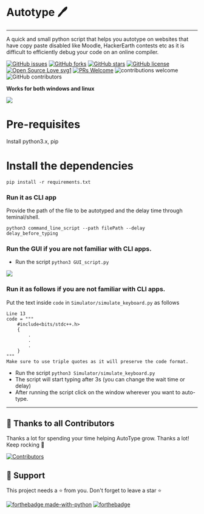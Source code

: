 # Autotype 🖊
<hr>
A quick and small python script that helps you autotype on websites that have copy paste disabled like Moodle, HackerEarth contests etc as it is difficult to efficiently debug your code on an online compiler.

[![GitHub issues](https://img.shields.io/github/issues/tushar5526/Autotype)](https://github.com/tushar5526/Autotype/issues)
[![GitHub forks](https://img.shields.io/github/forks/tushar5526/Autotype)](https://github.com/tushar5526/Autotype/network)
[![GitHub stars](https://img.shields.io/github/stars/tushar5526/Autotype)](https://github.com/tushar5526/Autotype/stargazers)
[![GitHub license](https://img.shields.io/github/license/tushar5526/Autotype)](https://github.com/tushar5526/Autotype/blob/main/LICENSE)
[![Open Source Love svg1](https://badges.frapsoft.com/os/v1/open-source.svg?v=103)](https://github.com/ellerbrock/open-source-badges/) [![PRs Welcome](https://img.shields.io/badge/PRs-welcome-brightgreen.svg?style=flat-square)](http://makeapullrequest.com) ![contributions welcome](https://img.shields.io/static/v1.svg?label=Contributions&message=Welcome&color=0059b3&style=flat-square) ![GitHub contributors](https://img.shields.io/github/contributors-anon/tushar5526/Autotype) 
<br>

**Works for both windows and linux**

<img src="./demo.gif?raw=true">

# Pre-requisites
Install python3.x, pip 

# Install the dependencies

`pip install -r requirements.txt`

### Run it as CLI app

Provide the path of the file to be autotyped and the delay time through teminal/shell.

`python3 command_line_script --path filePath --delay delay_before_typing`


### Run the GUI if you are not familiar with CLI apps.
- Run the script `python3 GUI_script.py`
<img src="demo_image/demo_script_gui.png">



### Run it as follows if you are not familiar with CLI apps.
Put the text inside `code` in `Simulator/simulate_keyboard.py` as follows

```
Line 13
code = """
    #include<bits/stdc++.h>
    {
        .
        .
        .
    }
"""
Make sure to use triple quotes as it will preserve the code format.
```
- Run the script `python3 Simulator/simulate_keyboard.py`
- The script will start typing after 3s (you can change the wait time or delay)
- After running the script click on the window wherever you want to auto-type.
<hr>

## 💪 Thanks to all Contributors

Thanks a lot for spending your time helping AutoType grow. Thanks a lot! Keep rocking 🍻

[![Contributors](https://contrib.rocks/image?repo=tushar5526/Autotype)](https://github.com/tushar5526/Autotype/graphs/contributors)

## 🙏 Support

This project needs a ⭐️ from you. Don't forget to leave a star ⭐️

[![forthebadge made-with-python](http://ForTheBadge.com/images/badges/made-with-python.svg)](https://www.python.org/)  [![forthebadge](https://forthebadge.com/images/badges/built-with-love.svg)](https://forthebadge.com)




